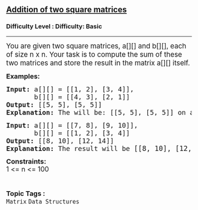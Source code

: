 <h2><a href="https://www.geeksforgeeks.org/problems/addition-of-two-square-matrices4916/1">Addition of two square matrices</a></h2><h3>Difficulty Level : Difficulty: Basic</h3><hr><div class="problems_problem_content__Xm_eO"><p><span style="font-size: 14pt;">You are given two square matrices, a[][] and b[][], each of size n x n. Your task is to compute the sum of these two matrices and store the result in the matrix a[][] itself.</span></p>
<p><span style="font-size: 18px;"><strong>Examples:</strong></span></p>
<pre><span style="font-size: 18px;"><strong>Input: </strong>a[][] = [[1, 2], [3, 4]],
       b[][] = [[4, 3], [2, 1]]
<strong>Output: </strong>[[5, 5], [5, 5]]<br><strong>Explanation:</strong> The will be: [[5, 5], [5, 5]] on adding the corresponding elements of both matrices.</span>
</pre>
<pre><span style="font-size: 18px;"><strong>Input: </strong>a[][] = [[7, 8], [9, 10]],
       b[][] = [[1, 2], [3, 4]]
<strong>Output: </strong></span><span style="font-size: 18px;">[[8, 10], [12, 14]]<br><strong>Explanation:</strong> The result will be </span><span style="font-size: 14pt;">[[8, 10], [12, 14]] after adding the corresponding elements of both matrices</span><span style="font-family: -apple-system, BlinkMacSystemFont, 'Segoe UI', Roboto, Oxygen, Ubuntu, Cantarell, 'Open Sans', 'Helvetica Neue', sans-serif;">.</span>&nbsp;</pre>
<p><span style="font-size: 18px;"><strong>Constraints:</strong><br>1 &lt;= n &lt;= 100</span></p></div><br><p><span style=font-size:18px><strong>Topic Tags : </strong><br><code>Matrix</code>&nbsp;<code>Data Structures</code>&nbsp;